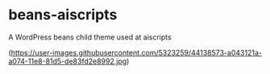 # beans-aiscripts
A WordPress beans child theme used at aiscripts 

(https://user-images.githubusercontent.com/5323259/44138573-a043121a-a074-11e8-81d5-de83fd2e8992.jpg)
